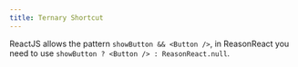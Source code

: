 ```yaml
---
title: Ternary Shortcut
---
```


ReactJS allows the pattern `showButton && <Button />`, in ReasonReact you need to use `showButton ? <Button /> : ReasonReact.null`.
